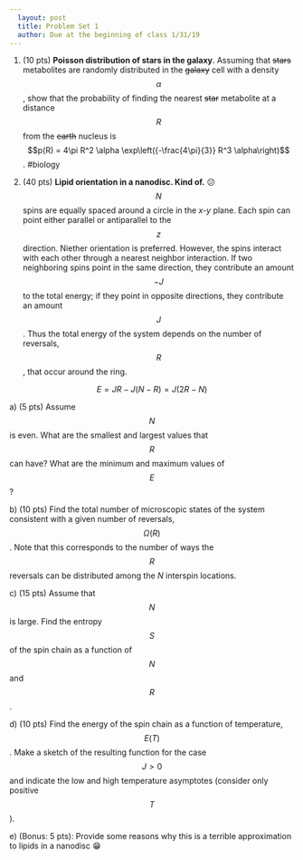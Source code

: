 ```yaml
---
  layout: post
  title: Problem Set 1
  author: Due at the beginning of class 1/31/19
---
```


1. (10 pts) **Poisson distribution of stars in the galaxy**. Assuming that ~~stars~~ metabolites are randomly distributed in the ~~galaxy~~ cell with a density $$\alpha$$, show that the probability of finding the nearest ~~star~~ metabolite at a distance $$R$$ from the ~~earth~~ nucleus is $$p(R) = 4\pi R^2 \alpha \exp\left({-\frac{4\pi}{3}} R^3 \alpha\right)$$. #biology

2. (40 pts) **Lipid orientation in a nanodisc. Kind of.** :confused: $$N$$ spins are equally spaced around a circle in the *x-y* plane. Each spin can point either parallel or antiparallel to the $$z$$ direction. Niether orientation is preferred. However, the spins interact with each other through a nearest neighbor interaction. If two neighboring spins point in the same direction, they contribute an amount $$−J$$ to the total energy; if they point in opposite directions, they contribute an amount $$J$$. Thus the total energy of the system depends on the number of reversals, $$R$$, that occur around the ring.

$$E = JR − J(N − R) = J(2R − N)$$

a) (5 pts) Assume $$N$$ is even. What are the smallest and largest values that $$R$$ can have? What are the minimum and maximum values of $$E$$?

b) (10 pts) Find the total number of microscopic states of the system consistent with a given number of reversals, $$\Omega(R)$$. Note that this corresponds to the number of ways the $$R$$ reversals can be distributed among the *N* inter­spin locations.

c) (15 pts) Assume that $$N$$ is large. Find the entropy $$S$$ of the spin chain as a function of $$N$$ and $$R$$.

d) (10 pts) Find the energy of the spin chain as a function of temperature, $$E(T)$$. Make a sketch of the resulting function for the case $$J > 0$$ and indicate the low and high temperature asymptotes (consider only positive $$T$$).

e) (Bonus: 5 pts): Provide some reasons why this is a terrible approximation to lipids in a nanodisc :grin:
